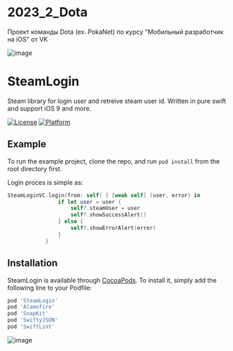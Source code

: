 # 2023_2_Dota

Проект команды Dota (ex. PokaNet) по курсу "Мобильный разработчик на iOS" от VK


![image](https://github.com/unhe1rd/DotaAuthorization/assets/130218904/9ea7a63e-116f-4dc5-a4df-133d9d41b8de)




# SteamLogin

Steam library for login user and retreive steam user id. Written in pure swift and support iOS 9 and more.


[![License](https://img.shields.io/cocoapods/l/SteamLogin.svg?style=flat)](http://cocoapods.org/pods/SteamLogin)
[![Platform](https://img.shields.io/cocoapods/p/SteamLogin.svg?style=flat)](http://cocoapods.org/pods/SteamLogin)

## Example

To run the example project, clone the repo, and run `pod install` from the root directory first.

Login proces is simple as:

```swift
SteamLoginVC.login(from: self) { [weak self] (user, error) in
                if let user = user {
                    self?.steamUser = user
                    self?.showSuccessAlert()
                } else {
                    self?.showErrorAlert(error)
                }
            }
```

<!--## Requirements
-->


## Installation

SteamLogin is available through [CocoaPods](http://cocoapods.org). To install
it, simply add the following line to your Podfile:

```ruby
pod 'SteamLogin'
pod 'Alamofire'
pod 'SnapKit'
pod 'SwiftyJSON'
pod 'SwiftLint'
```


![image](https://github.com/unhe1rd/DotaAuthorization/assets/130218904/d1d8d75f-a9af-4421-a856-3d6bdf60cb15)
